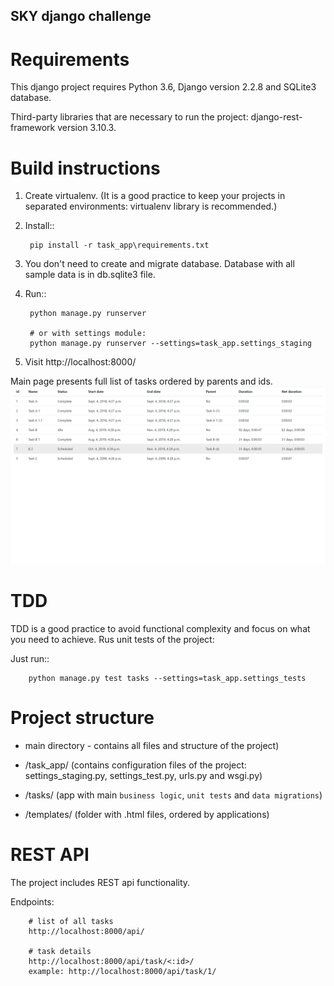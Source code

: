 SKY django challenge
-------------------------


Requirements
=================

This django  project requires Python 3.6, Django version 2.2.8 and SQLite3 database.

Third-party libraries that are necessary to run the project: django-rest-framework version 3.10.3.

Build instructions
==================

1) Create virtualenv. (It is a good practice to keep your projects in separated environments: virtualenv library is recommended.)

2) Install::

        pip install -r task_app\requirements.txt

3) You don't need to create and migrate database. Database with all sample data is in db.sqlite3 file.

4) Run::

        python manage.py runserver

        # or with settings module:
        python manage.py runserver --settings=task_app.settings_staging


5) Visit http://localhost:8000/

Main page presents full list of tasks ordered by parents and ids.
![main page](https://github.com/moniq/simple-tasks-app/blob/master/static/img/main_page.png)

TDD
====

TDD is a good practice to avoid functional complexity  and focus on what you need to achieve.
Rus unit tests of the project:

Just run::

        python manage.py test tasks --settings=task_app.settings_tests



Project structure
====================

- main directory - contains all files and structure of the project)

- /task_app/ (contains configuration files of the project: settings_staging.py, settings_test.py, urls.py and wsgi.py)

- /tasks/ (app with main ``business logic``, ``unit tests`` and ``data migrations``)

- /templates/ (folder with .html files, ordered by applications)


REST API
===========

The project includes REST api functionality.

Endpoints:

        # list of all tasks
        http://localhost:8000/api/

        # task details
        http://localhost:8000/api/task/<:id>/
        example: http://localhost:8000/api/task/1/
